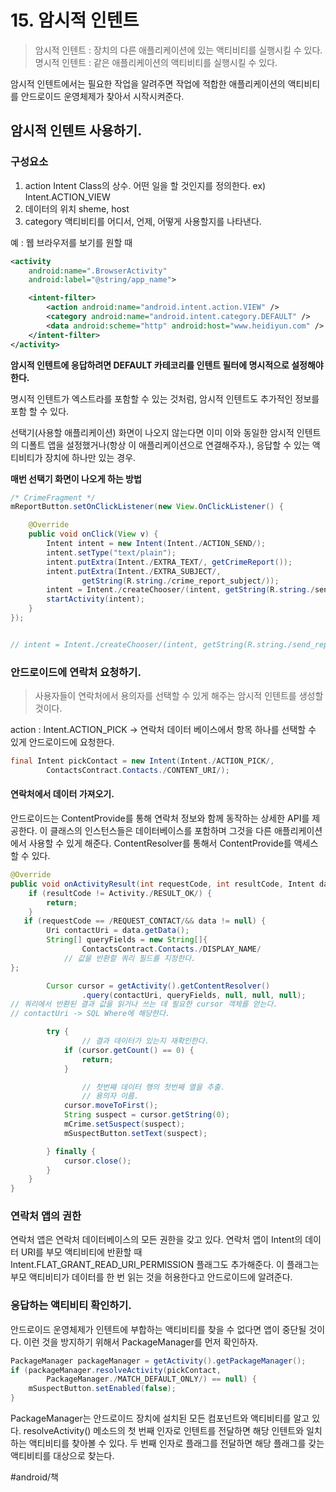 # 15. 암시적 인텐트
> 암시적 인텐트 : 장치의 다른 애플리케이션에 있는 액티비티를 실행시킬 수 있다.  
> 명시적 인텐트 : 같은 애플리케이션의 액티비티를 실행시킬 수 있다.  

암시적 인텐트에서는 필요한 작업을 알려주면 작업에 적합한 애플리케이션의 액티비티를 안드로이드 운영체제가 찾아서 시작시켜준다.

## 암시적 인텐트 사용하기.
### 구성요소
1. action
Intent Class의 상수.
어떤 일을 할 것인지를 정의한다.
ex) Intent.ACTION_VIEW
2. 데이터의 위치
sheme, host
3.  category
액티비티를 어디서, 언제, 어떻게 사용할지를 나타낸다.

예 : 웹 브라우저를 보기를 원할 때
```xml
<activity
	android:name=".BrowserActivity"
	android:label="@string/app_name">

	<intent-filter>
		<action android:name="android.intent.action.VIEW" />
		<category android:name="android.intent.category.DEFAULT" />
		<data android:scheme="http" android:host="www.heidiyun.com" />
	</intent-filter>
</activity>

```

**암시적 인텐트에 응답하려면 DEFAULT 카테코리를 인텐트 필터에 명시적으로 설정해야 한다.**

명시적 인텐트가 엑스트라를 포함할 수 있는 것처럼, 암시적 인텐트도 추가적인 정보를 포함 할 수 있다.

선택기(사용할 애플리케이션) 화면이 나오지 않는다면 이미 이와 동일한 암시적 인텐트의 디폴트 앱을 설정했거나(항상 이 애플리케이션으로 연결해주자.), 응답할 수 있는 액티비티가 장치에 하나만 있는 경우.

**매번 선택기 화면이 나오게 하는 방법**
```java
/* CrimeFragment */
mReportButton.setOnClickListener(new View.OnClickListener() {

    @Override
    public void onClick(View v) {
        Intent intent = new Intent(Intent./ACTION_SEND/);
        intent.setType("text/plain");
        intent.putExtra(Intent./EXTRA_TEXT/, getCrimeReport());
        intent.putExtra(Intent./EXTRA_SUBJECT/,
                getString(R.string./crime_report_subject/));
        intent = Intent./createChooser/(intent, getString(R.string./send_report/));
        startActivity(intent);
    }
});


// intent = Intent./createChooser/(intent, getString(R.string./send_report/)); 를 추가하였습니다.
```

### 안드로이드에 연락처 요청하기.

> 사용자들이 연락처에서 용의자를 선택할 수 있게 해주는 암시적 인텐트를 생성할 것이다.  

action : Intent.ACTION_PICK
-> 연락처 데이터 베이스에서 항목 하나를 선택할 수 있게 안드로이드에 요청한다.

```java
final Intent pickContact = new Intent(Intent./ACTION_PICK/,
        ContactsContract.Contacts./CONTENT_URI/);

```

#### 연락처에서 데이터 가져오기.
안드로이드는 ContentProvide를 통해 연락처 정보와 함께 동작하는 상세한 API를 제공한다.
이 클래스의 인스턴스들은 데이터베이스를 포함하며 그것을 다른 애플리케이션에서 사용할 수 있게 해준다. 
ContentResolver를 통해서 ContentProvide를 액세스할 수 있다.

```java
@Override
public void onActivityResult(int requestCode, int resultCode, Intent data) {
    if (resultCode != Activity./RESULT_OK/) {
        return;
    }
   if (requestCode == /REQUEST_CONTACT/&& data != null) {
        Uri contactUri = data.getData();
        String[] queryFields = new String[]{
                ContactsContract.Contacts./DISPLAY_NAME/
			// 값을 반환할 쿼리 필드를 지정한다.
};

        Cursor cursor = getActivity().getContentResolver()
                .query(contactUri, queryFields, null, null, null);
// 쿼리에서 반환된 결과 값을 읽거나 쓰는 데 필요한 cursor 객체를 얻는다. 
// contactUri -> SQL Where에 해당한다.

        try {
				// 결과 데이터가 있는지 재확인한다.
            if (cursor.getCount() == 0) {
                return;
            }

				// 첫번째 데이터 행의 첫번째 열을 추출.	
				// 용의자 이름.
            cursor.moveToFirst();
            String suspect = cursor.getString(0);
            mCrime.setSuspect(suspect);
            mSuspectButton.setText(suspect);

        } finally {
            cursor.close();
        }
    }
}

```

### 연락처 앱의 권한
연락처 앱은 연락처 데이터베이스의 모든 권한을 갖고 있다. 
연락처 앱이 Intent의 데이터 URI를 부모 액티비티에 반환할 때 Intent.FLAT_GRANT_READ_URI_PERMISSION 플래그도 추가해준다.
이 플래그는 부모 액티비티가 데이터를 한 번 읽는 것을 허용한다고 안드로이드에 알려준다.   

### 응답하는 액티비티 확인하기.
안드로이드 운영체제가 인텐트에 부합하는 액티비티를 찾을 수 없다면 앱이 중단될 것이다.
이런 것을 방지하기 위해서 PackageManager를 먼저 확인하자.
```java
PackageManager packageManager = getActivity().getPackageManager();
if (packageManager.resolveActivity(pickContact,
        PackageManager./MATCH_DEFAULT_ONLY/) == null) {
    mSuspectButton.setEnabled(false);
}
```

PackageManager는 안드로이드 장치에 설치된 모든 컴포넌트와 액티비티를 알고 있다.
resolveActivity() 메소드의 첫 번째 인자로 인텐트를 전달하면 해당 인텐트와 일치하는 액티비티를 찾아볼 수 있다. 
두 번째 인자로 플래그를 전달하면 해당 플래그를 갖는 액티비티를 대상으로 찾는다.

#android/책